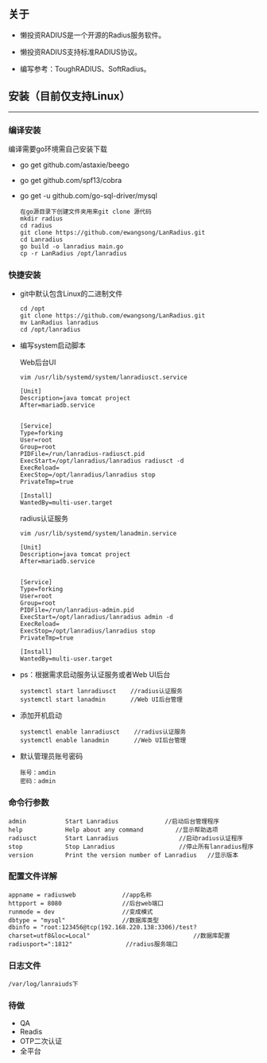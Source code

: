 ## 关于
- 懒投资RADIUS是一个开源的Radius服务软件。

- 懒投资RADIUS支持标准RADIUS协议。

- 编写参考：ToughRADIUS、SoftRadius。

## 安装（目前仅支持Linux）

---
### 编译安装
 编译需要go环境需自己安装下载

- go get github.com/astaxie/beego
- go get github.com/spf13/cobra
- go get -u github.com/go-sql-driver/mysql   

    ```
    在go源目录下创建文件夹用来git clone 源代码
    mkdir radius
    cd radius
    git clone https://github.com/ewangsong/LanRadius.git
    cd Lanradius
    go build -o lanradius main.go
    cp -r LanRadius /opt/lanradius
    ```
### 快捷安装
- git中默认包含Linux的二进制文件
    ```
    cd /opt
    git clone https://github.com/ewangsong/LanRadius.git
    mv LanRadius lanradius
    cd /opt/lanradius
    ```
- 编写system启动脚本
  
    Web后台UI 
    
    ```
    vim /usr/lib/systemd/system/lanradiusct.service
    
    [Unit]
    Description=java tomcat project
    After=mariadb.service
    
    
    [Service]
    Type=forking
    User=root
    Group=root
    PIDFile=/run/lanradius-radiusct.pid
    ExecStart=/opt/lanradius/lanradius radiusct -d
    ExecReload=
    ExecStop=/opt/lanradius/lanradius stop
    PrivateTmp=true
    
    [Install]
    WantedBy=multi-user.target
    ```
  radius认证服务
    ```
    vim /usr/lib/systemd/system/lanadmin.service
    
    [Unit]
    Description=java tomcat project
    After=mariadb.service
    
    
    [Service]
    Type=forking
    User=root
    Group=root
    PIDFile=/run/lanradius-admin.pid
    ExecStart=/opt/lanradius/lanradius admin -d
    ExecReload=
    ExecStop=/opt/lanradius/lanradius stop
    PrivateTmp=true
    
    [Install]
    WantedBy=multi-user.target
    ```
 - ps：根据需求启动服务认证服务或者Web UI后台
    ```
    systemctl start lanradiusct    //radius认证服务
    systemctl start lanadmin       //Web UI后台管理
    ```
 - 添加开机启动
    ```
    systemctl enable lanradiusct    //radius认证服务
    systemctl enable lanadmin       //Web UI后台管理
    ```
 - 默认管理员账号密码
    ```
    账号：amdin
    密码：admin
    ```
###  命令行参数

```
admin			Start Lanradius             //启动后台管理程序
help        	Help about any command         //显示帮助选项
radiusct    	Start Lanradius                 //启动radius认证程序
stop        	Stop Lanradius                  //停止所有lanradius程序
version     	Print the version number of Lanradius   //显示版本
``` 

### 配置文件详解

```
appname = radiusweb             //app名称   
httpport = 8080                 //后台web端口
runmode = dev                   //变成模式
dbtype = "mysql"                //数据库类型
dbinfo = "root:123456@tcp(192.168.220.138:3306)/test?charset=utf8&loc=Local"                             //数据库配置
radiusport=":1812"               //radius服务端口
```
### 日志文件

```
/var/log/lanraiuds下
```
### 待做
- QA
- Readis
- OTP二次认证
- 全平台